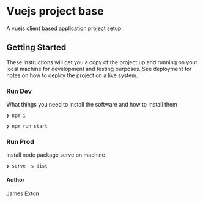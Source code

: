 # Vuejs project base

A  vuejs client based application project setup. 

## Getting Started

These instructions will get you a copy of the project up and running on your local machine for development and testing purposes. See deployment for notes on how to deploy the project on a live system.

### Run Dev

What things you need to install the software and how to install them

```
❯ npm i
```

```
❯ npm run start
```

### Run Prod

install node package serve on machine

```
❯ serve -s dist
```

#### Author
James Exton
